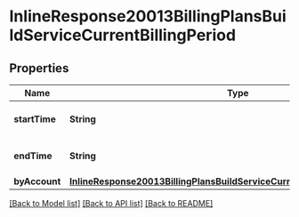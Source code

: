 # InlineResponse20013BillingPlansBuildServiceCurrentBillingPeriod

## Properties
Name | Type | Description | Notes
------------ | ------------- | ------------- | -------------
**startTime** | **String** | Inclusive start of the period | [optional] 
**endTime** | **String** | Exclusive end of the period. | [optional] 
**byAccount** | [**InlineResponse20013BillingPlansBuildServiceCurrentBillingPeriodByAccount**](InlineResponse20013BillingPlansBuildServiceCurrentBillingPeriodByAccount.md) |  | [optional] 

[[Back to Model list]](../README.md#documentation-for-models) [[Back to API list]](../README.md#documentation-for-api-endpoints) [[Back to README]](../README.md)


